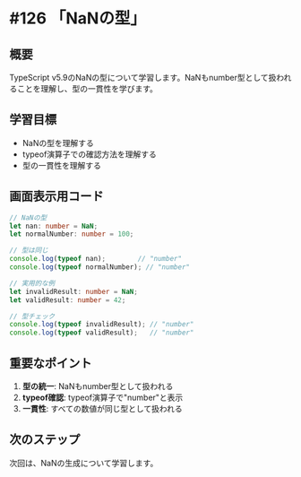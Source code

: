 # #126 「NaNの型」

## 概要
TypeScript v5.9のNaNの型について学習します。NaNもnumber型として扱われることを理解し、型の一貫性を学びます。

## 学習目標
- NaNの型を理解する
- typeof演算子での確認方法を理解する
- 型の一貫性を理解する

## 画面表示用コード

```typescript
// NaNの型
let nan: number = NaN;
let normalNumber: number = 100;

// 型は同じ
console.log(typeof nan);        // "number"
console.log(typeof normalNumber); // "number"

// 実用的な例
let invalidResult: number = NaN;
let validResult: number = 42;

// 型チェック
console.log(typeof invalidResult); // "number"
console.log(typeof validResult);   // "number"
```

## 重要なポイント
1. **型の統一**: NaNもnumber型として扱われる
2. **typeof確認**: typeof演算子で"number"と表示
3. **一貫性**: すべての数値が同じ型として扱われる

## 次のステップ
次回は、NaNの生成について学習します。